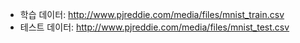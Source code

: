 - 학습 데이터: http://www.pjreddie.com/media/files/mnist_train.csv
- 테스트 데이터: http://www.pjreddie.com/media/files/mnist_test.csv
